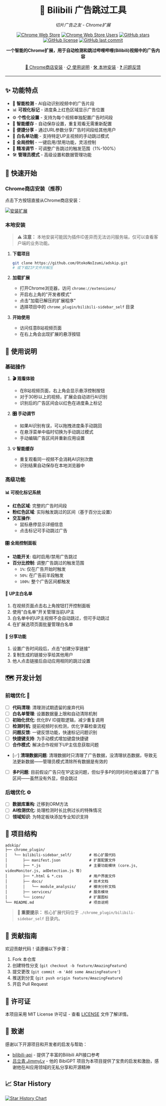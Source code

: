 <div align="center">

# 🎯 Bilibili 广告跳过工具

*切片广告之友 - Chrome扩展*

[![Chrome Web Store](https://img.shields.io/chrome-web-store/v/dicbndgaokkkafcehlfmkllbipeekfhi?label=Chrome%20商店版本&color=blue)](https://chromewebstore.google.com/detail/dicbndgaokkkafcehlfmkllbipeekfhi?utm_source=item-share-cb)
[![Chrome Web Store Users](https://img.shields.io/chrome-web-store/users/dicbndgaokkkafcehlfmkllbipeekfhi?label=活跃用户&color=green)](https://chromewebstore.google.com/detail/dicbndgaokkkafcehlfmkllbipeekfhi)
[![GitHub stars](https://img.shields.io/github/stars/OtokoNoIzumi/adskip?color=yellow&label=GitHub%20Stars)](https://github.com/OtokoNoIzumi/adskip/stargazers)
[![GitHub license](https://img.shields.io/github/license/OtokoNoIzumi/adskip?color=blue)](https://github.com/OtokoNoIzumi/adskip/blob/main/LICENSE)
[![GitHub last commit](https://img.shields.io/github/last-commit/OtokoNoIzumi/adskip)](https://github.com/OtokoNoIzumi/adskip/commits)

**一个智能的Chrome扩展，用于自动检测和跳过哔哩哔哩(Bilibili)视频中的广告内容**

[🏪 Chrome商店安装](https://chromewebstore.google.com/detail/dicbndgaokkkafcehlfmkllbipeekfhi?utm_source=item-share-cb) · [📋 使用说明](#使用说明) · [🛠️ 本地安装](#本地安装) · [❓ 问题反馈](https://github.com/OtokoNoIzumi/adskip/issues)

</div>

---

## ✨ 功能特点

- 🎯 **智能检测** - AI自动识别视频中的广告片段
- 📊 **可视化标记** - 进度条上红色区域显示广告位置
- ⚙️ **个性化设置** - 支持为每个视频单独配置广告时间段
- 💾 **智能缓存** - 自动保存设置，重复观看无需重新配置
- 🔗 **便捷分享** - 通过URL参数分享广告时间段给其他用户
- 👤 **白名单功能** - 支持特定UP主视频的手动跳过模式
- 🔄 **全局控制** - 一键启用/禁用功能，灵活控制
- 📏 **精准调节** - 可调整广告跳过的触发范围（1%-100%）
- 🛠️ **管理员模式** - 高级设置和数据管理功能

## 🚀 快速开始

### Chrome商店安装（推荐）

点击下方按钮直接从Chrome商店安装：

[![安装扩展](https://storage.googleapis.com/web-dev-uploads/image/WlD8wC6g8khYWPJUsQceQkhXSlv1/UV4C4ybeBTsZt43U4xis.png)](https://chromewebstore.google.com/detail/dicbndgaokkkafcehlfmkllbipeekfhi?utm_source=item-share-cb)

### 本地安装

> **⚠️ 注意：** 本地安装可能因为插件ID差异而无法访问服务端，仅可以查看客户端的业务功能。

1. **下载项目**
   ```bash
   git clone https://github.com/OtokoNoIzumi/adskip.git
   # 或下载ZIP文件并解压
   ```

2. **加载扩展**
   - 打开Chrome浏览器，访问 `chrome://extensions/`
   - 开启右上角的"开发者模式"
   - 点击"加载已解压的扩展程序"
   - 选择项目中的 `chrome_plugin/bilibili-sidebar_self` 目录

3. **开始使用**
   - 访问任意B站视频页面
   - 在右上角会出现扩展的悬浮按钮

## 📖 使用说明

### 基础操作

1. **🎬 观看体验**
   - 在B站视频页面，右上角会显示悬浮控制按钮
   - 对于30秒以上的视频，扩展会自动进行AI识别
   - 识别后的广告区间会以红色在进度条上标记

2. **🎛️ 手动调节**
   - 如果AI识别有误，可以拖拽进度条手动跳回
   - 在悬浮菜单中临时切换为手动跳过模式
   - 手动编辑广告区间并重新应用设置

3. **💡 智能缓存**
   - 重复观看同一视频不会消耗AI识别次数
   - 识别结果自动保存在本地浏览器中

### 高级功能

#### 📊 可视化标记系统
- **红色区域**: 完整的广告时间段
- **粉红色区域**: 实际触发跳过的区间（基于百分比设置）
- **交互操作**:
  - 鼠标悬停显示详细信息
  - 点击标记可手动跳过广告

#### 🎛️ 全局控制面板
- **功能开关**: 临时启用/禁用广告跳过
- **百分比控制**: 调整广告跳过的触发范围
  - `1%`: 仅在广告开始时触发
  - `50%`: 在广告前半段触发
  - `100%`: 整个广告区间都触发

#### 👤 UP主白名单
1. 在视频页面点击右上角按钮打开控制面板
2. 使用"白名单"开关管理当前UP主
3. 白名单中的UP主视频不会自动跳过，但可手动跳过
4. 在扩展选项页面批量管理白名单

#### 🔗 分享功能
1. 设置广告时间段后，点击"创建分享链接"
2. 复制生成的链接分享给其他用户
3. 他人点击链接后自动应用相同的跳过设置

## 🗺️ 开发计划

### 前端优化 🎨
- [ ] **代码清理**: 清理测试期遗留的废弃代码
- [ ] **白名单管理**: 设置数据量上限和自动清除机制
- [ ] **初始化优化**: 优化BV ID提取逻辑，减少重复调用
- [ ] **检测时机**: 提前视频时长检测，优化字幕检查流程
- [ ] **问题反馈**: 一键反馈功能，快速标记问题识别
- [ ] **快捷键支持**: 为手动模式增加键盘快捷键
- [ ] **合作模式**: 解决合作视频下UP主信息获取问题
- [✅] **清理数据问题**: 清理数据时只清理了广告数据，没清理状态数据，导致无法更新数据——管理员模式清除所有数据是有效的
- [ ] **多P问题**: 目前假设广告只在1P这没问题，但似乎多P的同时间也被设置了广告区间——虽然没有外显，但会跳过



### 后端优化 ⚙️
- [ ] **数据库重构**: 迁移到ORM方法
- [ ] **AI检测优化**: 处理检测时长比例过长的特殊情况
- [ ] **领域知识**: 为特定板块添加专业知识支持

## 📁 项目结构

```
adskip/
├── chrome_plugin/
│   └── bilibili-sidebar_self/        # 核心扩展代码
│       ├── manifest.json             # 扩展配置文件
│       ├── *.js                      # 主要功能模块 (core.js, videoMonitor.js, adDetection.js 等)
│       ├── *.html & *.css            # 用户界面文件
│       ├── docs/                     # 技术文档
│       │   └── module_analysis/      # 模块分析文档
│       ├── services/                 # 服务模块
│       └── icons/                    # 扩展图标
└── README.md                         # 项目说明
```

> **📍 重要提示：** 核心扩展代码位于 `./chrome_plugin/bilibili-sidebar_self` 目录内。

## 🤝 贡献指南

欢迎贡献代码！请遵循以下步骤：

1. Fork 本仓库
2. 创建特性分支 (`git checkout -b feature/AmazingFeature`)
3. 提交更改 (`git commit -m 'Add some AmazingFeature'`)
4. 推送到分支 (`git push origin feature/AmazingFeature`)
5. 开启 Pull Request

## 📄 许可证

本项目采用 MIT License 许可证 - 查看 [LICENSE](LICENSE) 文件了解详情。

## 🙏 致谢

感谢以下开源项目和开发者的启发与帮助：

- [bilibili-api](https://github.com/Nemo2011/bilibili-api) - 提供了丰富的Bilibili API接口参考
- [吕立青.JimmyLv](https://blog.jimmylv.info/) - 他的 BibiGPT 项目为本项目提供了宝贵的启发和激励，感谢他在AI应用领域的无私分享和开源精神

## 📈 Star History

[![Star History Chart](https://api.star-history.com/svg?repos=OtokoNoIzumi/adskip&type=Date)](https://star-history.com/#OtokoNoIzumi/adskip&Date)